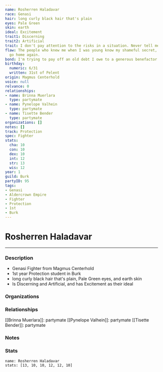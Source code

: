 ```yaml
---
name: Rosherren Haladavar
race: Genasi
hair: long curly black hair that's plain
eyes: Pale Green
skin: earth
ideal: Excitement
trait1: Discerning
trait2: Artificial
trait: I don't pay attention to the risks in a situation. Never tell me the odds.
flaw: The people who knew me when I was young know my shameful secret, so I can never
  go home again.
bond: I'm trying to pay off an old debt I owe to a generous benefactor.
birthday:
  numeric: 6/31
  written: 31st of Pelent
origin: Magmus Centerhold
voice: null
relvance: 0
relationships:
- name: Brinna Muerlara
  type: partymate
- name: Pynelope Valhein
  type: partymate
- name: Tisette Bender
  type: partymate
organizations: []
notes: []
track: Protection
spec: Fighter
stats:
  cha: 10
  con: 10
  dex: 10
  int: 12
  str: 13
  wis: 12
year: 1
guild: Burk
partyID: 95
tags:
- Genasi
- Aldercrown Empire
- Fighter
- Protection
- 1st
- Burk
---
```

# Rosherren Haladavar
---
### Description
- Genasi Fighter from Magmus Centerhold
- 1st year Protection student in Burk
- long curly black hair that's plain, Pale Green eyes, and earth skin
- Is Discerning and Artificial, and has Excitement as their ideal

### Organizations

### Relationships
[[Brinna Muerlara]]: partymate
[[Pynelope Valhein]]: partymate
[[Tisette Bender]]: partymate

### Notes

### Stats
```statblock
name: Rosherren Haladavar
stats: [13, 10, 10, 12, 12, 10]
```